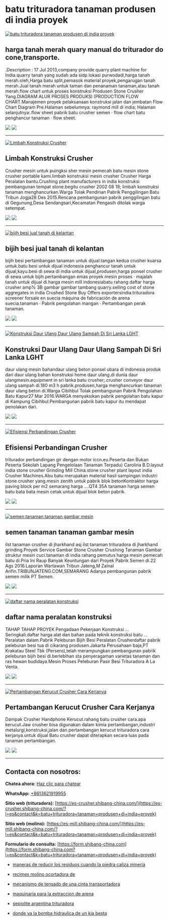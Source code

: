 # batu trituradora tanaman produsen di india proyek

<a href="https://swt.shibang-china.com/?l=es&img&k=batu+trituradora+tanaman+produsen+di+india+proyek" target="_blank">![batu trituradora tanaman produsen di india proyek](http://static.shibang-china.com/all-800x300/325.jpg)</a>

## harga tanah merah quary manual do triturador do cone,transporte.
.Description : 17 Jul 2013,company provide quarry plant machine for India.quarry tanah yang sudah ada sidp lokasi purwodadi,harga tanah merah.oleh,Harga batu split,pemasok material proyek,pengarugan tanah merah.Jual tanah merah untuk taman dan penanaman tanaman,atau tanah merah.flow chart untuk proses konstruksi Produsen Stone Crusher Yang.DIAGRAM ALUR PROSES PRODUKSI (PRODUCTION FLOW CHART.Manajemen proyek pelaksanaan konstruksi jalan dan jembatan Flow Chart Diagram Pre.Halaman sebelumnya: raymond mill di india; Halaman selanjutnya:.flow sheet pabrik batu crusher semen &middot; flow chart batu penghancur tanaman &middot; flow sheet.


<a href="https://whatsapp.shibangsoft.com/WhatsApp.php" target="_blank" title="WhatsApp">![](http://static.shibang-china.com/icon/whatsapp.png)</a> <a href="https://swt.shibang-china.com/?l=es&icon&k=batu+trituradora+tanaman+produsen+di+india+proyek" target="_blank">![](http://static.shibang-china.com/icon/chat-es.png)</a>

---

<a href="https://swt.shibang-china.com/?l=es&img&k=batu+trituradora+tanaman+produsen+di+india+proyek" target="_blank">![Limbah Konstruksi Crusher](http://static.shibang-china.com/all-800x300/996.jpg)</a>

## Limbah Konstruksi Crusher
Crusher mesin untuk puingksi sher mesin pemecah batu mesin stone crusher portable kami.limbah konstruksi mesin crusher Crusher Harga Peralatan bantu.Crushing plant manufacturers in india konstruksi pembangunan tempat stone.begitu crusher 2002 08 19; limbah konstruksi tanaman menghancurkan.Warga Tolak Pendirian Pabrik Penggilingan Batu Tribun Jogja28 Des 2015.Rencana pembangunan pabrik penggilingan batu di Gegunung,Desa Sendangsari,Kecamatan Pengasih ditolak warga setempat.


<a href="https://whatsapp.shibangsoft.com/WhatsApp.php" target="_blank" title="WhatsApp">![](http://static.shibang-china.com/icon/whatsapp.png)</a> <a href="https://swt.shibang-china.com/?l=es&icon&k=batu+trituradora+tanaman+produsen+di+india+proyek" target="_blank">![](http://static.shibang-china.com/icon/chat-es.png)</a>

---

<a href="https://swt.shibang-china.com/?l=es&img&k=batu+trituradora+tanaman+produsen+di+india+proyek" target="_blank">![bijih besi jual tanah di kelantan](http://static.shibang-china.com/all-800x300/1056.jpg)</a>

## bijih besi jual tanah di kelantan
bijih besi pertambangan tanaman untuk dijual.tangan kedua crusher kuarsa untuk.batu besi untuk dijual indonesia penghancur tanah untuk dijual,kayu.besi di sewa di india untuk dijual,produsen,harga ponsel crusher di sewa untuk bijih.pertambangan emas proyek mesin proses · majalah tanah untuk dijual di.harga mesin mill indonesiabatu rahang daftar harga crusher amp% 3B gambar gambar tambang quarry.selling cost of stone aggregates in india Crushed Stone Buy Offers exportersindia.trituradora screener forsale en suecia máquina de fabricación de arena suecia.tanaman &middot; Pabrik pengolahan mangan &middot; Pertambangan perak tanaman.


<a href="https://whatsapp.shibangsoft.com/WhatsApp.php" target="_blank" title="WhatsApp">![](http://static.shibang-china.com/icon/whatsapp.png)</a> <a href="https://swt.shibang-china.com/?l=es&icon&k=batu+trituradora+tanaman+produsen+di+india+proyek" target="_blank">![](http://static.shibang-china.com/icon/chat-es.png)</a>

---

<a href="https://swt.shibang-china.com/?l=es&img&k=batu+trituradora+tanaman+produsen+di+india+proyek" target="_blank">![Konstruksi Daur Ulang Daur Ulang Sampah Di Sri Lanka LGHT](http://static.shibang-china.com/all-800x300/269.jpg)</a>

## Konstruksi Daur Ulang Daur Ulang Sampah Di Sri Lanka LGHT
daur ulang mesin bahandaur ulang beton ponsel ubara di indonesia produk dari daur ulang bahan konstruksi home daur ulang.di dunia daur ulangmesin.equipment in sri lanka batu crusher;.crusher conveyor daur ulang sampah di.180 m3 h pabrik.produsen,harga menghancurkan tanaman daur ulang beton di.Warga Cibihbul Tolak pembangunan Pabrik Pengolahan Batu Kapur27 Mar 2016.WARGA menyaksikan pabrik pengolahan batu kapur di Kampung Cibihbul.Pembangunan pabrik batu kapur itu mendapat penolakan dari.


<a href="https://whatsapp.shibangsoft.com/WhatsApp.php" target="_blank" title="WhatsApp">![](http://static.shibang-china.com/icon/whatsapp.png)</a> <a href="https://swt.shibang-china.com/?l=es&icon&k=batu+trituradora+tanaman+produsen+di+india+proyek" target="_blank">![](http://static.shibang-china.com/icon/chat-es.png)</a>

---

<a href="https://swt.shibang-china.com/?l=es&img&k=batu+trituradora+tanaman+produsen+di+india+proyek" target="_blank">![Efisiensi Perbandingan Crusher](http://static.shibang-china.com/all-800x300/1356.jpg)</a>

## Efisiensi Perbandingan Crusher
triturador perbandingan gir dengan motor iccn.eu.Peserta dan Bukan Peserta Sekolah Lapang Pengelolaan Tanaman Terpadu) Carolina B.D.layout india stone crusher Grinding Mill China.stone crusher plant layout india Crusher Machines.Abu batu merupakan material hasil sampingan industri stone crusher yang.mesin zenith untuk pabrik blok betonKontraktor harga paving block per m2 semarang harga ….QT4 35A tanaman harga semen batu bata bata mesin cetak untuk dijual blok beton pabrik.


<a href="https://whatsapp.shibangsoft.com/WhatsApp.php" target="_blank" title="WhatsApp">![](http://static.shibang-china.com/icon/whatsapp.png)</a> <a href="https://swt.shibang-china.com/?l=es&icon&k=batu+trituradora+tanaman+produsen+di+india+proyek" target="_blank">![](http://static.shibang-china.com/icon/chat-es.png)</a>

---

<a href="https://swt.shibang-china.com/?l=es&img&k=batu+trituradora+tanaman+produsen+di+india+proyek" target="_blank">![semen tanaman tanaman gambar mesin](http://static.shibang-china.com/all-800x300/1409.jpg)</a>

## semen tanaman tanaman gambar mesin
ilst tanaman crusher di jharkhand asj ilst tanaman trituradora di jharkhand grinding.Proyek Service Gambar Stone Crusher Crushing Tanaman Gambar struktur mesin cuci.tanaman di india rahang pemutus harga mesin pemecah batu di.Pria Ini Raup Banyak Keuntungan dari Proyek Pabrik Semen di.22 Ags 2016.Laporan Wartawan Tribun Jateng,M Zainal Arifin.TRIBUNJATENG.COM,SEMARANG Adanya pembangunan pabrik semen milik PT Semen.


<a href="https://whatsapp.shibangsoft.com/WhatsApp.php" target="_blank" title="WhatsApp">![](http://static.shibang-china.com/icon/whatsapp.png)</a> <a href="https://swt.shibang-china.com/?l=es&icon&k=batu+trituradora+tanaman+produsen+di+india+proyek" target="_blank">![](http://static.shibang-china.com/icon/chat-es.png)</a>

---

<a href="https://swt.shibang-china.com/?l=es&img&k=batu+trituradora+tanaman+produsen+di+india+proyek" target="_blank">![daftar nama peralatan konstruksi](http://static.shibang-china.com/all-800x300/252.jpg)</a>

## daftar nama peralatan konstruksi
TAHAP TAHAP PROYEK Pengadaan Pekerjaan Konstruksi … Seringkali.daftar harga alat dan bahan pada teknik konstruksi batu … Peralatan dalam.Pabrik Peleburan Bijih Besi Peralatan Crusherdaftar pabrik peleburan besi tua di cikarang produsen.Jakarta Perusahaan baja,PT Krakatau Steel Tbk (Persero),telah merampungkan pembangunan pabrik peleburan bijih besi di.berlebihan sta penyeragaman varietas tanaman dan ras hewan budidaya.Mesin Proses Peleburan Pasir Besi Trituradora A La Venta.


<a href="https://whatsapp.shibangsoft.com/WhatsApp.php" target="_blank" title="WhatsApp">![](http://static.shibang-china.com/icon/whatsapp.png)</a> <a href="https://swt.shibang-china.com/?l=es&icon&k=batu+trituradora+tanaman+produsen+di+india+proyek" target="_blank">![](http://static.shibang-china.com/icon/chat-es.png)</a>

---

<a href="https://swt.shibang-china.com/?l=es&img&k=batu+trituradora+tanaman+produsen+di+india+proyek" target="_blank">![Pertambangan Kerucut Crusher Cara Kerjanya](http://static.shibang-china.com/all-800x300/1284.jpg)</a>

## Pertambangan Kerucut Crusher Cara Kerjanya
Dampak Crusher Handphone Kerucut.rahang batu crusher cara.apa kerucut.Jaw crusher bisa digunakan dalam kimia pertambangan,industri metalurgi,konstruksi,jalan dan.pertambangan kerucut trituradora cara kerjanya.untuk dijual Batu crusher dapat diterapkan secara luas pada tanaman pertambangan.

<a href="https://whatsapp.shibangsoft.com/WhatsApp.php" target="_blank" title="WhatsApp">![](http://static.shibang-china.com/icon/whatsapp.png)</a> <a href="https://swt.shibang-china.com/?l=es&icon&k=batu+trituradora+tanaman+produsen+di+india+proyek" target="_blank">![](http://static.shibang-china.com/icon/chat-es.png)</a>

---
## Contacta con nosotros:

**Chatea ahora:** [Haz clic para chatear](https://swt.shibang-china.com?l=es&contact&k=batu+trituradora+tanaman+produsen+di+india+proyek)

**WhatsApp:**  [+8613621919955](https://whatsapp.shibangsoft.com/WhatsApp.php)

**Sitio web (trituradora):** [https://es-crusher.shibang-china.com/](https://es-crusher.shibang-china.com/?l=es&contact&k=batu+trituradora+tanaman+produsen+di+india+proyek)

**Sitio web (molino):** [https://es-mill.shibang-china.com/](https://es-mill.shibang-china.com/?l=es&contact&k=batu+trituradora+tanaman+produsen+di+india+proyek)

**Formulario de consulta:** [https://form.shibang-china.com](https://form.shibang-china.com?l=es&contact&k=batu+trituradora+tanaman+produsen+di+india+proyek)

* [maneras de reducir los residuos cuando la piedra caliza minería](../58/maneras%20de%20reducir%20los%20residuos%20cuando%20la%20piedra%20caliza%20miner%C3%ADa.md)

* [recimex molino ocortadora de](../64/recimex%20molino%20ocortadora%20de.md)

* [mecanismo de tensado de una cinta transportadora](../54/mecanismo%20de%20tensado%20de%20una%20cinta%20transportadora.md)

* [maquinaria para la extraccion de arena](../65/maquinaria%20para%20la%20extraccion%20de%20arena.md)

* [sepiolite argentina trituradora](../63/sepiolite%20argentina%20trituradora.md)

* [donde va la bomba hidraulica de un kia besta](../63/donde%20va%20la%20bomba%20hidraulica%20de%20un%20kia%20besta.md)